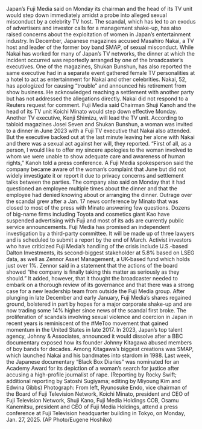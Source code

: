 Japan’s Fuji Media said on Monday its chairman and the head of its TV unit would step down immediately amidst a probe into alleged sexual misconduct by a celebrity TV host.
The scandal, which has led to an exodus of advertisers and investor calls for a management shake-up, has also raised concerns about the exploitation of women in Japan’s entertainment industry.
In December, Japanese magazines accused Masahiro Nakai, a TV host and leader of the former boy band SMAP, of sexual misconduct. While Nakai has worked for many of Japan’s TV networks, the dinner at which the incident occurred was reportedly arranged by one of the broadcaster’s executives.
One of the magazines, Shukan Bunshun, has also reported the same executive had in a separate event gathered female TV personalities at a hotel to act as entertainment for Nakai and other celebrities.
Nakai, 52, has apologized for causing “trouble” and announced his retirement from show business. He acknowledged reaching a settlement with another party but has not addressed the allegations directly. Nakai did not respond to a Reuters request for comment.
Fuji Media said Chairman Shuji Kanoh and the head of its TV unit Koichi Minato would step down effective Monday. Another TV executive, Kenji Shimizu, will lead the TV unit.
According to tabloid magazines Josei Seven and Shukan Bunshun, a woman was invited to a dinner in June 2023 with a Fuji TV executive that Nakai also attended. But the executive backed out at the last minute leaving her alone with Nakai and there was a sexual act against her will, they reported.
“First of all, as a person, I would like to offer my sincere apologies to the woman involved to whom we were unable to show adequate care and awareness of human rights,” Kanoh told a press conference.
A Fuji Media spokesperson said the company became aware of the woman’s complaint that June but did not widely investigate it or report it due to privacy concerns and settlement talks between the parties.
The company also said on Monday that it had questioned an employee multiple times about the dinner and that the employee had denied knowing about or arranging the dinner.
Outrage over the scandal grew after a Jan. 17 news conference by Minato that was closed to most of the press with Minato answering few questions.
Dozens of big-name firms including Toyota and cosmetics giant Kao have suspended advertising with Fuji and most of its ads are currently public service announcements.
Fuji Media has promised an independent investigation by a third-party committee. It will be made up of three lawyers and is scheduled to submit a report by the end of March.
Activist investors who have criticized Fuji Media’s handling of the crisis include U.S.-based Dalton Investments, its second-biggest stakeholder at 5.8% based on LSEG data, as well as Zennor Asset Management, a UK-based fund which holds just over 1%.
Zennor said in a statement that the actions of the board showed “the company is finally taking this matter as seriously as they should.”
It added, however, that it thought the broadcaster needed to embark on a thorough review of its governance and that there was a strong case for a new leadership team from outside the Fuji Media group.
After plunging in late December and early January, Fuji Media’s shares regained ground, bolstered in part by hopes for a major corporate shake-up and are now trading some 14% higher since news of the scandal first broke.
The proliferation of scandals involving sexual violence and coercion in Japan in recent years is reminiscent of the #MeToo movement that gained momentum in the United States in late 2017.
In 2023, Japan’s top talent agency, Johnny & Associates, announced it would dissolve after a BBC documentary exposed how its founder Johnny Kitagawa abused members of boy bands for decades.
Among Kitagawa’s biggest creations was SMAP, which launched Nakai and his bandmates into stardom in 1988.
Last week, the Japanese documentary “Black Box Diaries” was nominated for an Academy Award for its depiction of a woman’s search for justice after accusing a high-profile journalist of rape.
(Reporting by Rocky Swift; additional reporting by Satoshi Sugiyama; editing by Miyoung Kim and Edwina Gibbs)
Photograph: From left, Ryunosuke Endo, vice chairman of the Board of Fuji Television Network, Koichi Minato, president and CEO of Fuji Television Network, Shuji Kano, Fuji Media Holdings COB, Osamu Kanemitsu, president and CEO of Fuji Media Holdings, attend a press conference at Fuji Television headquarter building in Tokyo, on Monday, Jan. 27, 2025. (AP Photo/Eugene Hoshiko)